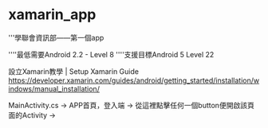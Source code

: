 # xamarin_app

'''學聯會資訊部——第一個app

''''最低需要Android 2.2 - Level 8 
''''支援目標Android 5 Level 22

設立Xamarin教學 | Setup Xamarin Guide
https://developer.xamarin.com/guides/android/getting_started/installation/windows/manual_installation/

MainActivity.cs -> APP首頁，登入端
  -> 從這裡點擊任何一個button便開啟該頁面的Activity
  -> 
  
